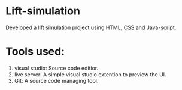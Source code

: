 # Lift-simulation
Developed a lift simulation project using HTML, CSS and Java-script.
# Tools used:
1. visual studio: Source code editior.</br>
2. live server: A simple visual studio extention to preview the UI.</br>
3. Git: A source code managing tool.</br>
